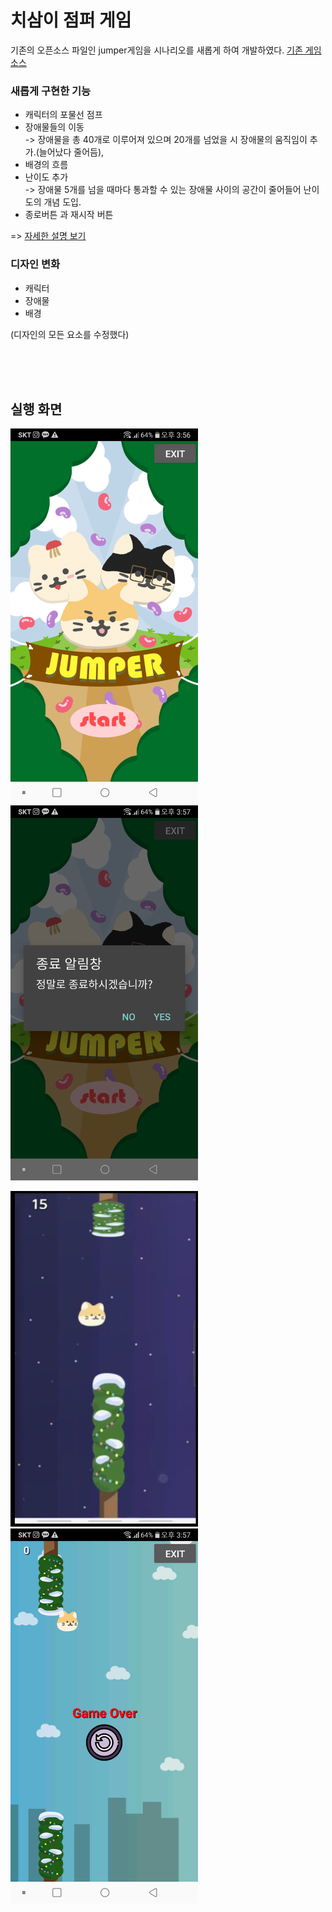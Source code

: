 # 치삼이 점퍼 게임

기존의 오픈소스 파일인 jumper게임을 시나리오를 새롭게 하여 개발하였다.
[기존 게임 소스](https://github.com/anji314/jumper) 

### 새롭게 구현한 기능

- 캐릭터의 포물선 점프 
- 장애물들의 이동     
    -> 장애물을 총 40개로 이루어져 있으며 20개를 넘었을 시 장애물의 움직임이 추가.(늘어났다 줄어듬), 
- 배경의 흐름
- 난이도 추가   
    -> 장애물 5개를 넘을 때마다 통과할 수 있는 장애물 사이의 공간이 줄어들어 난이도의 개념 도입.
- 종로버튼 과 재시작 버튼      

=> [자세한 설명 보기](https://github.com/anji314/JumperRemake/blob/JumperRemake/JUMPER.pdf)    

### 디자인 변화
- 캐릭터
- 장애물
- 배경      

(디자인의 모든 요소를 수정했다)     


<br><br><br>
## 실행 화면

<p>
 <img src="start.png" width="300"/>
 <img src="exit.png" width="300"/></P>
 <p>
 <img src="play.png" width="300"/>
 <img src="over.png" width="300"/></p>
